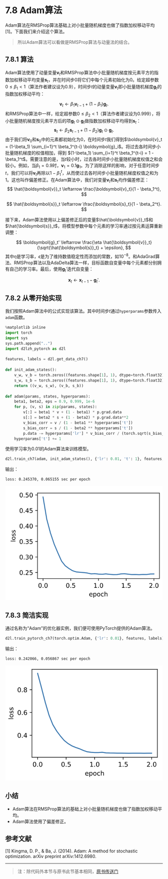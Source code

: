 # 7.8 Adam算法

Adam算法在RMSProp算法基础上对小批量随机梯度也做了指数加权移动平均 [1]。下面我们来介绍这个算法。
> 所以Adam算法可以看做是RMSProp算法与动量法的结合。

## 7.8.1 算法

Adam算法使用了动量变量$\boldsymbol{v}_t$和RMSProp算法中小批量随机梯度按元素平方的指数加权移动平均变量$\boldsymbol{s}_t$，并在时间步0将它们中每个元素初始化为0。给定超参数$0 \leq \beta_1 < 1$（算法作者建议设为0.9），时间步$t$的动量变量$\boldsymbol{v}_t$即小批量随机梯度$\boldsymbol{g}_t$的指数加权移动平均：

$$
\boldsymbol{v}_t \leftarrow \beta_1 \boldsymbol{v}_{t-1} + (1 - \beta_1) \boldsymbol{g}_t.
$$
和RMSProp算法中一样，给定超参数$0 \leq \beta_2 < 1$（算法作者建议设为0.999），将小批量随机梯度按元素平方后的项$\boldsymbol{g}_t \odot \boldsymbol{g}_t$做指数加权移动平均得到$\boldsymbol{s}_t$：
$$
\boldsymbol{s}_t \leftarrow \beta_2 \boldsymbol{s}_{t-1} + (1 - \beta_2) \boldsymbol{g}_t \odot \boldsymbol{g}_t.
$$
由于我们将$\boldsymbol{v}_0$和$\boldsymbol{s}_0$中的元素都初始化为0，在时间步$t$我们得到$\boldsymbol{v}_t =  (1-\beta_1) \sum_{i=1}^t \beta_1^{t-i} \boldsymbol{g}_i$。将过去各时间步小批量随机梯度的权值相加，得到 $(1-\beta_1) \sum_{i=1}^t \beta_1^{t-i} = 1 - \beta_1^t$。需要注意的是，当$t$较小时，过去各时间步小批量随机梯度权值之和会较小。例如，当$\beta_1 = 0.9$时，$\boldsymbol{v}_1 = 0.1\boldsymbol{g}_1$。为了消除这样的影响，对于任意时间步$t$，我们可以将$\boldsymbol{v}_t$再除以$1 - \beta_1^t$，从而使过去各时间步小批量随机梯度权值之和为1。这也叫作偏差修正。在Adam算法中，我们对变量$\boldsymbol{v}_t$和$\boldsymbol{s}_t$均作偏差修正：
$$
\hat{\boldsymbol{v}}_t \leftarrow \frac{\boldsymbol{v}_t}{1 - \beta_1^t},
$$

$$
\hat{\boldsymbol{s}}_t \leftarrow \frac{\boldsymbol{s}_t}{1 - \beta_2^t}.
$$


接下来，Adam算法使用以上偏差修正后的变量$\hat{\boldsymbol{v}}_t$和$\hat{\boldsymbol{s}}_t$，将模型参数中每个元素的学习率通过按元素运算重新调整：

$$
\boldsymbol{g}_t' \leftarrow \frac{\eta \hat{\boldsymbol{v}}_t}{\sqrt{\hat{\boldsymbol{s}}_t} + \epsilon},
$$
其中$\eta$是学习率，$\epsilon$是为了维持数值稳定性而添加的常数，如$10^{-8}$。和AdaGrad算法、RMSProp算法以及AdaDelta算法一样，目标函数自变量中每个元素都分别拥有自己的学习率。最后，使用$\boldsymbol{g}_t'$迭代自变量：

$$
\boldsymbol{x}_t \leftarrow \boldsymbol{x}_{t-1} - \boldsymbol{g}_t'.
$$


## 7.8.2 从零开始实现

我们按照Adam算法中的公式实现该算法。其中时间步$t$通过`hyperparams`参数传入`adam`函数。

``` python
%matplotlib inline
import torch
import sys
sys.path.append("..") 
import d2lzh_pytorch as d2l

features, labels = d2l.get_data_ch7()

def init_adam_states():
    v_w, v_b = torch.zeros((features.shape[1], 1), dtype=torch.float32), torch.zeros(1, dtype=torch.float32)
    s_w, s_b = torch.zeros((features.shape[1], 1), dtype=torch.float32), torch.zeros(1, dtype=torch.float32)
    return ((v_w, s_w), (v_b, s_b))

def adam(params, states, hyperparams):
    beta1, beta2, eps = 0.9, 0.999, 1e-6
    for p, (v, s) in zip(params, states):
        v[:] = beta1 * v + (1 - beta1) * p.grad.data
        s[:] = beta2 * s + (1 - beta2) * p.grad.data**2
        v_bias_corr = v / (1 - beta1 ** hyperparams['t'])
        s_bias_corr = s / (1 - beta2 ** hyperparams['t'])
        p.data -= hyperparams['lr'] * v_bias_corr / (torch.sqrt(s_bias_corr) + eps)
    hyperparams['t'] += 1
```

使用学习率为0.01的Adam算法来训练模型。

``` python
d2l.train_ch7(adam, init_adam_states(), {'lr': 0.01, 't': 1}, features, labels)
```

输出：
```
loss: 0.245370, 0.065155 sec per epoch
```
![](./images/N08-Adam算法/优化器-20201215-224442-503145.png)



## 7.8.3 简洁实现

通过名称为“Adam”的优化器实例，我们便可使用PyTorch提供的Adam算法。

``` python
d2l.train_pytorch_ch7(torch.optim.Adam, {'lr': 0.01}, features, labels)
```
输出：
```
loss: 0.242066, 0.056867 sec per epoch
```
![](./images/N08-Adam算法/优化器-20201215-224442-505143.png)


## 小结

* Adam算法在RMSProp算法的基础上对小批量随机梯度也做了指数加权移动平均。
* Adam算法使用了偏差修正。


## 参考文献

[1] Kingma, D. P., & Ba, J. (2014). Adam: A method for stochastic optimization. arXiv preprint arXiv:1412.6980.

-----------
> 注：除代码外本节与原书此节基本相同，[原书传送门](https://zh.d2l.ai/chapter_optimization/adam.html)

